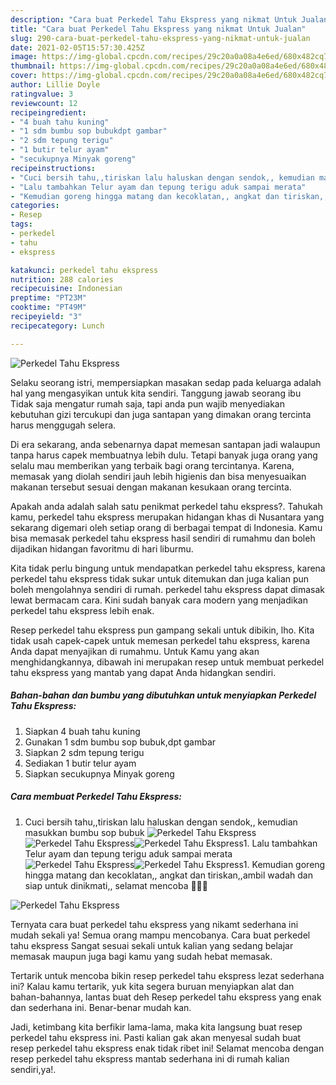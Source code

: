 ```yaml
---
description: "Cara buat Perkedel Tahu Ekspress yang nikmat Untuk Jualan"
title: "Cara buat Perkedel Tahu Ekspress yang nikmat Untuk Jualan"
slug: 290-cara-buat-perkedel-tahu-ekspress-yang-nikmat-untuk-jualan
date: 2021-02-05T15:57:30.425Z
image: https://img-global.cpcdn.com/recipes/29c20a0a08a4e6ed/680x482cq70/perkedel-tahu-ekspress-foto-resep-utama.jpg
thumbnail: https://img-global.cpcdn.com/recipes/29c20a0a08a4e6ed/680x482cq70/perkedel-tahu-ekspress-foto-resep-utama.jpg
cover: https://img-global.cpcdn.com/recipes/29c20a0a08a4e6ed/680x482cq70/perkedel-tahu-ekspress-foto-resep-utama.jpg
author: Lillie Doyle
ratingvalue: 3
reviewcount: 12
recipeingredient:
- "4 buah tahu kuning"
- "1 sdm bumbu sop bubukdpt gambar"
- "2 sdm tepung terigu"
- "1 butir telur ayam"
- "secukupnya Minyak goreng"
recipeinstructions:
- "Cuci bersih tahu,,tiriskan lalu haluskan dengan sendok,, kemudian masukkan bumbu sop bubuk"
- "Lalu tambahkan Telur ayam dan tepung terigu aduk sampai merata"
- "Kemudian goreng hingga matang dan kecoklatan,, angkat dan tiriskan,,ambil wadah dan siap untuk dinikmati,, selamat mencoba 🙏😊😋"
categories:
- Resep
tags:
- perkedel
- tahu
- ekspress

katakunci: perkedel tahu ekspress 
nutrition: 288 calories
recipecuisine: Indonesian
preptime: "PT23M"
cooktime: "PT49M"
recipeyield: "3"
recipecategory: Lunch

---
```



![Perkedel Tahu Ekspress](https://img-global.cpcdn.com/recipes/29c20a0a08a4e6ed/680x482cq70/perkedel-tahu-ekspress-foto-resep-utama.jpg)

Selaku seorang istri, mempersiapkan masakan sedap pada keluarga adalah hal yang mengasyikan untuk kita sendiri. Tanggung jawab seorang ibu Tidak saja mengatur rumah saja, tapi anda pun wajib menyediakan kebutuhan gizi tercukupi dan juga santapan yang dimakan orang tercinta harus menggugah selera.

Di era  sekarang, anda sebenarnya dapat memesan santapan jadi walaupun tanpa harus capek membuatnya lebih dulu. Tetapi banyak juga orang yang selalu mau memberikan yang terbaik bagi orang tercintanya. Karena, memasak yang diolah sendiri jauh lebih higienis dan bisa menyesuaikan makanan tersebut sesuai dengan makanan kesukaan orang tercinta. 



Apakah anda adalah salah satu penikmat perkedel tahu ekspress?. Tahukah kamu, perkedel tahu ekspress merupakan hidangan khas di Nusantara yang sekarang digemari oleh setiap orang di berbagai tempat di Indonesia. Kamu bisa memasak perkedel tahu ekspress hasil sendiri di rumahmu dan boleh dijadikan hidangan favoritmu di hari liburmu.

Kita tidak perlu bingung untuk mendapatkan perkedel tahu ekspress, karena perkedel tahu ekspress tidak sukar untuk ditemukan dan juga kalian pun boleh mengolahnya sendiri di rumah. perkedel tahu ekspress dapat dimasak lewat bermacam cara. Kini sudah banyak cara modern yang menjadikan perkedel tahu ekspress lebih enak.

Resep perkedel tahu ekspress pun gampang sekali untuk dibikin, lho. Kita tidak usah capek-capek untuk memesan perkedel tahu ekspress, karena Anda dapat menyajikan di rumahmu. Untuk Kamu yang akan menghidangkannya, dibawah ini merupakan resep untuk membuat perkedel tahu ekspress yang mantab yang dapat Anda hidangkan sendiri.

<!--inarticleads1-->

##### Bahan-bahan dan bumbu yang dibutuhkan untuk menyiapkan Perkedel Tahu Ekspress:

1. Siapkan 4 buah tahu kuning
1. Gunakan 1 sdm bumbu sop bubuk,dpt gambar
1. Siapkan 2 sdm tepung terigu
1. Sediakan 1 butir telur ayam
1. Siapkan secukupnya Minyak goreng




<!--inarticleads2-->

##### Cara membuat Perkedel Tahu Ekspress:

1. Cuci bersih tahu,,tiriskan lalu haluskan dengan sendok,, kemudian masukkan bumbu sop bubuk
<img src="https://img-global.cpcdn.com/steps/4a5f973b82131b0d/160x128cq70/perkedel-tahu-ekspress-langkah-memasak-1-foto.jpg" alt="Perkedel Tahu Ekspress"><img src="https://img-global.cpcdn.com/steps/9cc7d09f1674d89f/160x128cq70/perkedel-tahu-ekspress-langkah-memasak-1-foto.jpg" alt="Perkedel Tahu Ekspress"><img src="https://img-global.cpcdn.com/steps/824e573f4ed731c0/160x128cq70/perkedel-tahu-ekspress-langkah-memasak-1-foto.jpg" alt="Perkedel Tahu Ekspress">1. Lalu tambahkan Telur ayam dan tepung terigu aduk sampai merata
<img src="https://img-global.cpcdn.com/steps/ed8159bcc9cab6d0/160x128cq70/perkedel-tahu-ekspress-langkah-memasak-2-foto.jpg" alt="Perkedel Tahu Ekspress"><img src="https://img-global.cpcdn.com/steps/d4dd3bad4eb35a07/160x128cq70/perkedel-tahu-ekspress-langkah-memasak-2-foto.jpg" alt="Perkedel Tahu Ekspress">1. Kemudian goreng hingga matang dan kecoklatan,, angkat dan tiriskan,,ambil wadah dan siap untuk dinikmati,, selamat mencoba 🙏😊😋
<img src="https://img-global.cpcdn.com/steps/5ef2f2f565c50390/160x128cq70/perkedel-tahu-ekspress-langkah-memasak-3-foto.jpg" alt="Perkedel Tahu Ekspress">



Ternyata cara buat perkedel tahu ekspress yang nikamt sederhana ini mudah sekali ya! Semua orang mampu mencobanya. Cara buat perkedel tahu ekspress Sangat sesuai sekali untuk kalian yang sedang belajar memasak maupun juga bagi kamu yang sudah hebat memasak.

Tertarik untuk mencoba bikin resep perkedel tahu ekspress lezat sederhana ini? Kalau kamu tertarik, yuk kita segera buruan menyiapkan alat dan bahan-bahannya, lantas buat deh Resep perkedel tahu ekspress yang enak dan sederhana ini. Benar-benar mudah kan. 

Jadi, ketimbang kita berfikir lama-lama, maka kita langsung buat resep perkedel tahu ekspress ini. Pasti kalian gak akan menyesal sudah buat resep perkedel tahu ekspress enak tidak ribet ini! Selamat mencoba dengan resep perkedel tahu ekspress mantab sederhana ini di rumah kalian sendiri,ya!.

